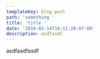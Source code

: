 ```yaml
---
templateKey: blog-post
path: 'something '
title: 'title '
date: '2018-03-14T10:11:28-07:00'
description: asdfasdf
---
```

asdfasdfasdf
